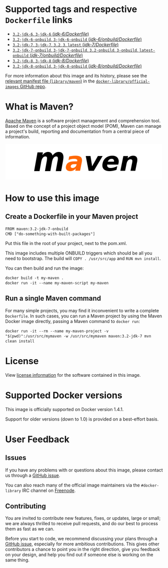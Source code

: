 # Supported tags and respective `Dockerfile` links

- [`3.2-jdk-6`, `3-jdk-6` (*jdk-6/Dockerfile*)](https://github.com/carlossg/docker-maven/blob/2f22e2b/jdk-6/Dockerfile)
- [`3.2-jdk-6-onbuild`, `3-jdk-6-onbuild` (*jdk-6/onbuild/Dockerfile*)](https://github.com/carlossg/docker-maven/blob/2f22e2b/jdk-6/onbuild/Dockerfile)
- [`3.2-jdk-7`, `3-jdk-7`, `3.2`, `3`, `latest` (*jdk-7/Dockerfile*)](https://github.com/carlossg/docker-maven/blob/2f22e2b/jdk-7/Dockerfile)
- [`3.2-jdk-7-onbuild`, `3-jdk-7-onbuild`, `3.2-onbuild`, `3-onbuild`, `latest-onbuild` (*jdk-7/onbuild/Dockerfile*)](https://github.com/carlossg/docker-maven/blob/2f22e2b/jdk-7/onbuild/Dockerfile)
- [`3.2-jdk-8`, `3-jdk-8` (*jdk-8/Dockerfile*)](https://github.com/carlossg/docker-maven/blob/2f22e2b/jdk-8/Dockerfile)
- [`3.2-jdk-8-onbuild`, `3-jdk-8-onbuild` (*jdk-8/onbuild/Dockerfile*)](https://github.com/carlossg/docker-maven/blob/2f22e2b/jdk-8/onbuild/Dockerfile)

For more information about this image and its history, please see the [relevant
manifest file
(`library/maven`)](https://github.com/docker-library/official-images/blob/master/library/maven)
in the [`docker-library/official-images` GitHub
repo](https://github.com/docker-library/official-images).

# What is Maven?

[Apache Maven](http://maven.apache.org) is a software project management and
comprehension tool.
Based on the concept of a project object model (POM),
Maven can manage a project's build,
reporting and documentation from a central piece of information.

![logo](https://raw.githubusercontent.com/docker-library/docs/master/maven/logo.png)

# How to use this image

## Create a Dockerfile in your Maven project

    FROM maven:3.2-jdk-7-onbuild
    CMD ["do-something-with-built-packages"]

Put this file in the root of your project, next to the pom.xml.

This image includes multiple ONBUILD triggers which should be all you need to
bootstrap.
The build will `COPY . /usr/src/app` and `RUN mvn install`.

You can then build and run the image:

    docker build -t my-maven .
    docker run -it --name my-maven-script my-maven


## Run a single Maven command

For many simple projects, you may find it inconvenient to write a complete
`Dockerfile`.
In such cases, you can run a Maven project by using the Maven Docker image
directly, passing a Maven command to `docker run`:

    docker run -it --rm --name my-maven-project -v "$(pwd)":/usr/src/mymaven -w /usr/src/mymaven maven:3.2-jdk-7 mvn clean install

# License

View [license information](https://www.apache.org/licenses/) for the software
contained in this image.

# Supported Docker versions

This image is officially supported on Docker version 1.4.1.

Support for older versions (down to 1.0) is provided on a best-effort basis.

# User Feedback

## Issues

If you have any problems with or questions about this image, please contact us
 through a [GitHub issue](https://github.com/carlossg/docker-maven/issues).

You can also reach many of the official image maintainers via the
`#docker-library` IRC channel on [Freenode](https://freenode.net).

## Contributing

You are invited to contribute new features, fixes, or updates, large or small;
we are always thrilled to receive pull requests, and do our best to process them
as fast as we can.

Before you start to code, we recommend discussing your plans 
through a [GitHub issue](https://github.com/carlossg/docker-maven/issues), especially for more ambitious
contributions. This gives other contributors a chance to point you in the right
direction, give you feedback on your design, and help you find out if someone
else is working on the same thing.
